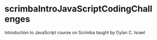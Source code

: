 # scrimbaIntroJavaScriptCodingChallenges
Introduction to JavaScript course on Scrimba taught by Dylan C. Israel
